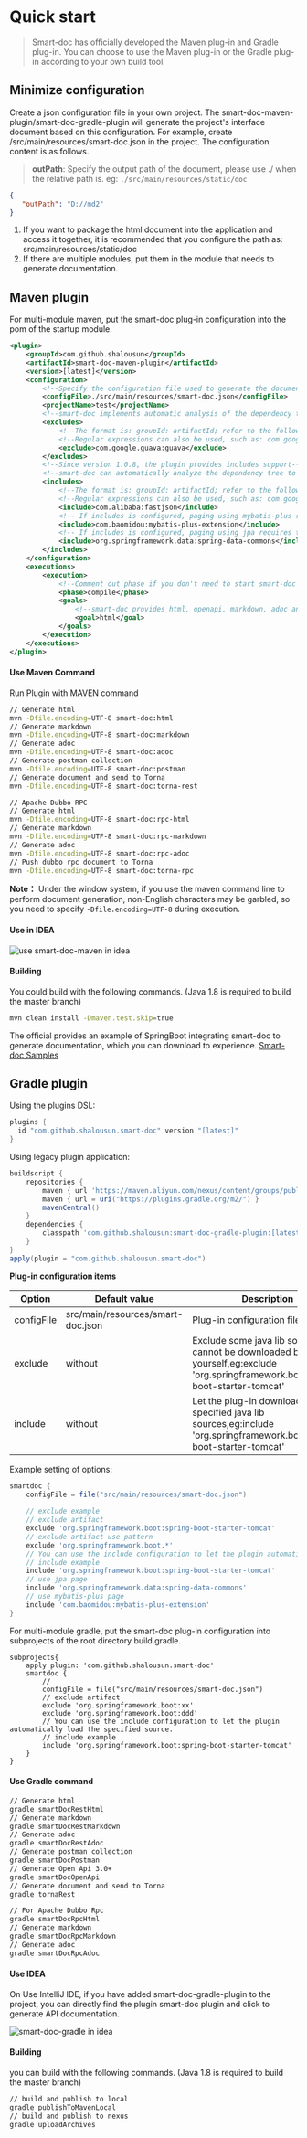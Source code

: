 # Quick start

> Smart-doc has officially developed the Maven plug-in and Gradle plug-in. You can choose to use the Maven plug-in or the Gradle plug-in according to your own build tool.


## Minimize configuration

Create a json configuration file in your own project. The smart-doc-maven-plugin/smart-doc-gradle-plugin will generate the project's interface document based on this configuration. For example, create /src/main/resources/smart-doc.json in the project. The configuration content is as follows.
> **outPath**: Specify the output path of the document, please use ./ when the relative path is. eg: `./src/main/resources/static/doc`
```json
{
   "outPath": "D://md2" 
}
```
1. If you want to package the html document into the application and access it together, it is recommended that you configure the path as: src/main/resources/static/doc
2. If there are multiple modules, put them in the module that needs to generate documentation.

## Maven plugin

For multi-module maven, put the smart-doc plug-in configuration into the pom of the startup module.

```xml
<plugin>
    <groupId>com.github.shalousun</groupId>
    <artifactId>smart-doc-maven-plugin</artifactId>
    <version>[latest]</version>
    <configuration>
        <!--Specify the configuration file used to generate the document-->
        <configFile>./src/main/resources/smart-doc.json</configFile>
        <projectName>test</projectName>
        <!--smart-doc implements automatic analysis of the dependency tree to load the source code of third-party dependencies. If some framework dependency libraries are not loaded, an error is reported, then use excludes to exclude-->
        <excludes>
            <!--The format is: groupId: artifactId; refer to the following-->
            <!--Regular expressions can also be used, such as: com.google:.* -->
            <exclude>com.google.guava:guava</exclude>
        </excludes>
        <!--Since version 1.0.8, the plugin provides includes support-->
        <!--smart-doc can automatically analyze the dependency tree to load all dependent source code. In principle, it will affect the efficiency of document construction, so you can use includes to let the plugin load the components you configure.-->
        <includes>
            <!--The format is: groupId: artifactId; refer to the following-->
            <!--Regular expressions can also be used, such as: com.google:.* -->
            <include>com.alibaba:fastjson</include>
            <!-- If includes is configured, paging using mybatis-plus requires the source package used by include -->
            <include>com.baomidou:mybatis-plus-extension</include>
            <!-- If includes is configured, paging using jpa requires the source package used by include -->
            <include>org.springframework.data:spring-data-commons</include>
        </includes>
    </configuration>
    <executions>
        <execution>
            <!--Comment out phase if you don't need to start smart-doc when compiling-->
            <phase>compile</phase>
            <goals>
                <!--smart-doc provides html, openapi, markdown, adoc and other goals-->
                <goal>html</goal>
            </goals>
        </execution>
    </executions>
</plugin>
```

#### Use Maven Command

Run Plugin with MAVEN command
```bash
// Generate html
mvn -Dfile.encoding=UTF-8 smart-doc:html
// Generate markdown
mvn -Dfile.encoding=UTF-8 smart-doc:markdown
// Generate adoc
mvn -Dfile.encoding=UTF-8 smart-doc:adoc
// Generate postman collection
mvn -Dfile.encoding=UTF-8 smart-doc:postman
// Generate document and send to Torna
mvn -Dfile.encoding=UTF-8 smart-doc:torna-rest

// Apache Dubbo RPC
// Generate html
mvn -Dfile.encoding=UTF-8 smart-doc:rpc-html
// Generate markdown
mvn -Dfile.encoding=UTF-8 smart-doc:rpc-markdown
// Generate adoc
mvn -Dfile.encoding=UTF-8 smart-doc:rpc-adoc
// Push dubbo rpc document to Torna
mvn -Dfile.encoding=UTF-8 smart-doc:torna-rpc
```

**Note：** Under the window system, if you use the maven command line to perform document generation, non-English characters may be garbled, so you need to specify `-Dfile.encoding=UTF-8` during execution.


#### Use in IDEA

![use smart-doc-maven in idea](https://gitee.com/smart-doc-team/smart-doc-maven-plugin/raw/master/images/idea.png "maven_plugin_tasks.png")

#### Building

You could build with the following commands. (Java 1.8 is required to build the master branch)

```bash
mvn clean install -Dmaven.test.skip=true
```
The official provides an example of SpringBoot integrating smart-doc to generate documentation, which you can download to experience.
[Smart-doc Samples](https://github.com/shalousun/smart-doc-demo.git)
## Gradle plugin

Using the plugins DSL:
```gradle
plugins {
  id "com.github.shalousun.smart-doc" version "[latest]"
}
```

Using legacy plugin application:
```gradle
buildscript {
    repositories {
        maven { url 'https://maven.aliyun.com/nexus/content/groups/public/' }
        maven { url = uri("https://plugins.gradle.org/m2/") }
        mavenCentral()
    }
    dependencies {
        classpath 'com.github.shalousun:smart-doc-gradle-plugin:[latest]'
    }
}
apply(plugin = "com.github.shalousun.smart-doc")
```

**Plug-in configuration items**

| Option | Default value | Description |
| ------ | ------------- | ----------- |
|configFile|src/main/resources/smart-doc.json|Plug-in configuration file|
|exclude|	without|Exclude some java lib sources that cannot be downloaded by yourself,eg:exclude 'org.springframework.boot:spring-boot-starter-tomcat' |
|include|	without|Let the plug-in download the specified java lib sources,eg:include 'org.springframework.boot:spring-boot-starter-tomcat' |

Example setting of options:
```gradle
smartdoc {
    configFile = file("src/main/resources/smart-doc.json")
    
    // exclude example
    // exclude artifact
    exclude 'org.springframework.boot:spring-boot-starter-tomcat'
    // exclude artifact use pattern
    exclude 'org.springframework.boot.*'
    // You can use the include configuration to let the plugin automatically load the specified source.
    // include example
    include 'org.springframework.boot:spring-boot-starter-tomcat'
    // use jpa page
    include 'org.springframework.data:spring-data-commons'
    // use mybatis-plus page
    include 'com.baomidou:mybatis-plus-extension'
}
```
For multi-module gradle, put the smart-doc plug-in configuration into subprojects of the root directory build.gradle.
```
subprojects{
    apply plugin: 'com.github.shalousun.smart-doc'
    smartdoc {
        //
        configFile = file("src/main/resources/smart-doc.json")
        // exclude artifact
        exclude 'org.springframework.boot:xx'
        exclude 'org.springframework.boot:ddd'
        // You can use the include configuration to let the plugin automatically load the specified source.
        // include example
        include 'org.springframework.boot:spring-boot-starter-tomcat'
    }
}
```


#### Use Gradle command
```bash
// Generate html
gradle smartDocRestHtml
// Generate markdown
gradle smartDocRestMarkdown
// Generate adoc
gradle smartDocRestAdoc
// Generate postman collection
gradle smartDocPostman
// Generate Open Api 3.0+
gradle smartDocOpenApi
// Generate document and send to Torna
gradle tornaRest

// For Apache Dubbo Rpc
gradle smartDocRpcHtml
// Generate markdown
gradle smartDocRpcMarkdown
// Generate adoc
gradle smartDocRpcAdoc
```


#### Use IDEA
On Use IntelliJ IDE, if you have added smart-doc-gradle-plugin to the project, you can directly find the plugin smart-doc plugin and click to generate API documentation.

![smart-doc-gradle in idea](../_images/idea.png "usage.png")

#### Building
you can build with the following commands. (Java 1.8 is required to build the master branch)

```bash
// build and publish to local
gradle publishToMavenLocal
// build and publish to nexus
gradle uploadArchives
```